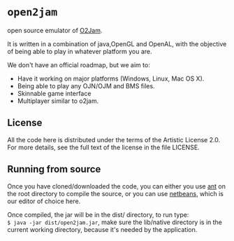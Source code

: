 
`open2jam`
==========
open source emulator of [O2Jam](http://o2jam.wikia.com/wiki/O2Jam).

It is written in a combination of java,OpenGL and OpenAL, with the objective of being able to play in whatever platform you are.

We don't have an official roadmap, but we aim to:

*   Have it working on major platforms (Windows, Linux, Mac OS X).
*   Being able to play any OJN/OJM and BMS files.
*   Skinnable game interface
*   Multiplayer similar to o2jam.
  

License
-------

All the code here is distributed under the terms of the Artistic License 2.0.  
For more details, see the full text of the license in the file LICENSE.


Running from source
-------------------

Once you have cloned/downloaded the code, you can either you use [ant](http://ant.apache.org/) on the root directory to compile the source, or you can use [netbeans](http://netbeans.org/), which is our editor of choice here.


Once compiled, the jar will be in the dist/ directory, to run type:  
`$ java -jar dist/open2jam.jar`, make sure the lib/native directory is in the current working directory, because it's needed by the application.

